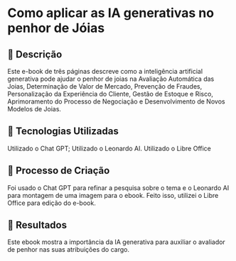 
# Como aplicar as IA generativas no penhor de Jóias

## 📒 Descrição
Este e-book de três páginas descreve como a inteligência artificial generativa pode ajudar o penhor de joias na Avaliação Automática das Joias, Determinação de Valor de Mercado, Prevenção de Fraudes, Personalização da Experiência do Cliente, Gestão de Estoque e Risco, Aprimoramento do Processo de Negociação e Desenvolvimento de Novos Modelos de Joias.

## 🤖 Tecnologias Utilizadas
Utilizado o Chat GPT;
Utilizado o Leonardo AI.
Utilizado o Libre Office

## 🧐 Processo de Criação
Foi usado o Chat GPT para refinar a pesquisa sobre o tema e o Leonardo AI para montagem de uma imagem para o ebook. Feito isso, utilizei o Libre Office para edição do e-book.

## 🚀 Resultados
Este ebook mostra a importância da IA generativa para auxiliar o avaliador de penhor nas suas atribuições do cargo.

